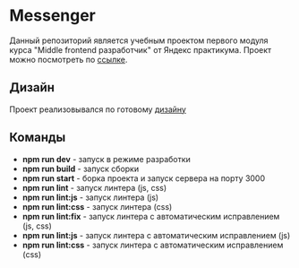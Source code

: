 # Messenger

Данный репозиторий является учебным проектом первого модуля курса "Middle frontend разработчик" от Яндекс практикума.
Проект можно посмотреть по [ссылке](https://app.netlify.com/sites/splendid-peony-026265/overview).

## Дизайн

Проект реализовывался по готовому [дизайну](https://www.figma.com/file/jF5fFFzgGOxQeB4CmKWTiE/Chat_external_link?node-id=0:1)

## Команды

- **npm run dev** - запуск в режиме разработки
- **npm run build** - запуск сборки
- **npm run start** - борка проекта и запуск сервера на порту 3000
- **npm run lint** - запуск линтера (js, css)
- **npm run lint:js** - запуск линтера (js)
- **npm run lint:css** - запуск линтера (css)
- **npm run lint:fix** - запуск линтера с автоматическим исправлением (js, css)
- **npm run lint:js** - запуск линтера с автоматическим исправлением (js)
- **npm run lint:css** - запуск линтера с автоматическим исправлением (css)
